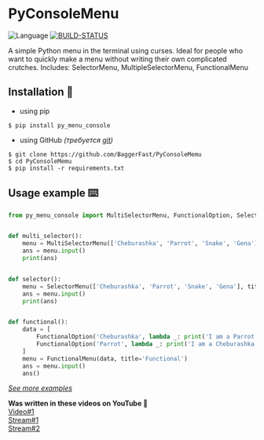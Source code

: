 # PyConsoleMenu
![Language](https://img.shields.io/badge/Language-Python3.7+-blue.svg?style=flat)
[![BUILD-STATUS](https://github.com/BaggerFast/Snake/workflows/CI/badge.svg)](https://github.com/BaggerFast/Snake/actions?query=workflow%3Aci)

A simple Python menu in the terminal using curses. 
Ideal for people who want to quickly make a menu without writing their own complicated crutches. 
Includes: SelectorMenu, MultipleSelectorMenu, FunctionalMenu

## Installation 💾
- using pip
```
$ pip install py_menu_console
```

- using GitHub *(требуется [git](https://git-scm.com/downloads))*
```
$ git clone https://github.com/BaggerFast/PyConsoleMemu
$ cd PyConsoleMemu
$ pip install -r requirements.txt
```

## Usage example ⌨️
```py
from py_menu_console import MultiSelectorMenu, FunctionalOption, SelectorMenu, FunctionalMenu


def multi_selector():
    menu = MultiSelectorMenu(['Cheburashka', 'Parrot', 'Snake', 'Gena'], title='MultiSelector', count=3)
    ans = menu.input()
    print(ans)


def selector():
    menu = SelectorMenu(['Cheburashka', 'Parrot', 'Snake', 'Gena'], title='Selector')
    ans = menu.input()
    print(ans)


def functional():
    data = [
        FunctionalOption('Cheburashka', lambda _: print('I am a Parrot')),
        FunctionalOption('Parrot', lambda _: print('I am a Cheburashka')),
    ]
    menu = FunctionalMenu(data, title='Functional')
    ans = menu.input()
    ans()
```
*[See more examples](https://github.com/BaggerFast/PyConsoleMenu/tree/main/examples)*

**Was written in these videos on YouTube 👀** \
[Video#1](https://www.youtube.com/watch?v=wgK90PIzlng&t=118s) \
[Stream#1](https://www.youtube.com/watch?v=7eHcjkM-mTs&t=6046s) \
[Stream#2](https://www.youtube.com/watch?v=ppZoCcmPhpc&t=2941s)

